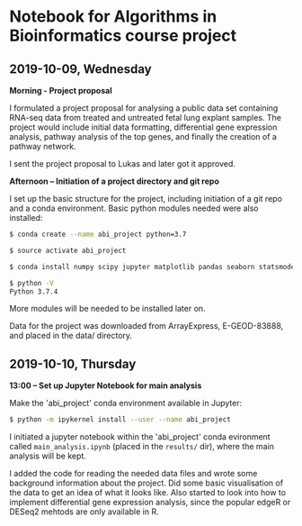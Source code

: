 # Notebook for Algorithms in Bioinformatics course project  
  
## 2019-10-09, Wednesday  
  
**Morning - Project proposal**  
  
I formulated a project proposal for analysing a public data set containing RNA-seq data from treated and untreated fetal lung explant samples. 
The project would include initial data formatting, differential gene expression analysis, pathway analysis of the top genes, and finally the creation of a pathway network.  
   
I sent the project proposal to Lukas and later got it approved.  
  
  
**Afternoon – Initiation of a project directory and git repo**  
  
I set up the basic structure for the project, including initiation of a git repo and a conda environment. Basic python modules needed  were also installed:

```bash
$ conda create --name abi_project python=3.7

$ source activate abi_project

$ conda install numpy scipy jupyter matplotlib pandas seaborn statsmodels

$ python -V
Python 3.7.4

```
  
More modules will be needed to be installed later on.  
  
  
Data for the project was downloaded from ArrayExpress, E-GEOD-83888, and placed in the data/ directory.  
  
  
## 2019-10-10, Thursday  
  
**13:00 – Set up Jupyter Notebook for main analysis**  
  
Make the 'abi_project' conda environment available in Jupyter:  

```bash
$ python -m ipykernel install --user --name abi_project
```

I initiated a jupyter notebook within the 'abi_project' conda evironment called `main_analysis.ipynb` (placed in the `results/` dir), where the main analysis will be kept.  
  
I added the code for reading the needed data files and wrote some background information about the project. 
Did some basic visualisation of the data to get an idea of what it looks like. 
Also started to look into how to implement differential gene expression analysis, since the popular edgeR or DESeq2 mehtods are only available in R.  
  



